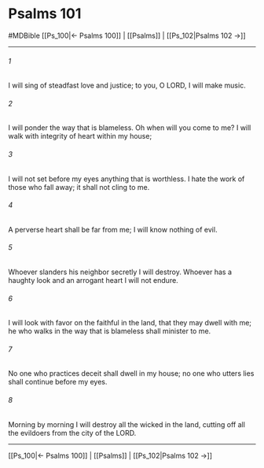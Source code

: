 # Psalms 101
#MDBible
[[Ps_100|← Psalms 100]] | [[Psalms]] | [[Ps_102|Psalms 102 →]]

***

###### 1 
I will sing of steadfast love and justice; to you, O LORD, I will make music. 

###### 2 
I will ponder the way that is blameless. Oh when will you come to me? I will walk with integrity of heart within my house; 

###### 3 
I will not set before my eyes anything that is worthless. I hate the work of those who fall away; it shall not cling to me. 

###### 4 
A perverse heart shall be far from me; I will know nothing of evil. 

###### 5 
Whoever slanders his neighbor secretly I will destroy. Whoever has a haughty look and an arrogant heart I will not endure. 

###### 6 
I will look with favor on the faithful in the land, that they may dwell with me; he who walks in the way that is blameless shall minister to me. 

###### 7 
No one who practices deceit shall dwell in my house; no one who utters lies shall continue before my eyes. 

###### 8 
Morning by morning I will destroy all the wicked in the land, cutting off all the evildoers from the city of the LORD. 

***

[[Ps_100|← Psalms 100]] | [[Psalms]] | [[Ps_102|Psalms 102 →]]
